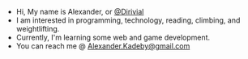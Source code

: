- Hi, My name is Alexander, or [@Dirivial](https://dirivial.dev/)
- I am interested in programming, technology, reading, climbing, and weightlifting.
- Currently, I'm learning some web and game development.
- You can reach me @ Alexander.Kadeby@gmail.com

<!---
Dirivial/Dirivial is a ✨ special ✨ repository because its `README.md` (this file) appears on your GitHub profile.
You can click the Preview link to take a look at your changes.
--->
